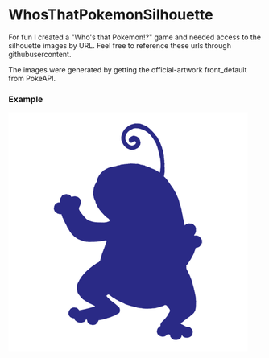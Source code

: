 # WhosThatPokemonSilhouette

For fun I created a "Who's that Pokemon!?" game and needed access to the silhouette images by URL. Feel free to reference these urls through githubusercontent.

The images were generated by getting the official-artwork front_default from PokeAPI.


### Example

![186](https://raw.githubusercontent.com/regsmith/WhosThatPokemonImages/main/pokemon/186-masked.png)

